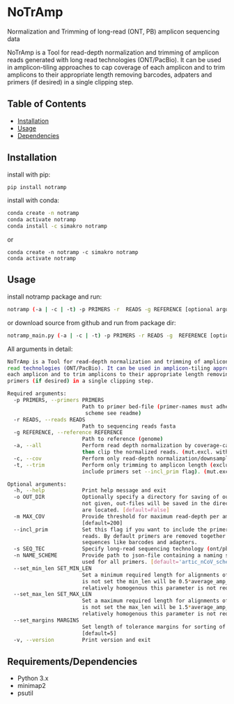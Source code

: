 # NoTrAmp
Normalization and Trimming of long-read (ONT, PB) amplicon sequencing data


NoTrAmp is a Tool for read-depth normalization and trimming of amplicon reads generated with long read technologies (ONT/PacBio).
It can be used in amplicon-tiling approaches to cap coverage of each amplicon and to trim amplicons to their
appropriate length removing barcodes, adpaters and primers (if desired) in a single clipping step.

## Table of Contents
- [Installation](#installation)
- [Usage](#usage)
- [Dependencies](#depend)


## <a name="install"></a>Installation
install with pip:
```sh
pip install notramp
```
install with conda:
```sh
conda create -n notramp
conda activate notramp
conda install -c simakro notramp
```

or

```
conda create -n notramp -c simakro notramp
conda activate notramp
```


## <a name="usage"></a>Usage
install notramp package and run:
```sh
notramp (-a | -c | -t) -p PRIMERS -r  READS -g REFERENCE [optional arguments]
```

or download source from github and run from package dir:
```sh
notramp_main.py (-a | -c | -t) -p PRIMERS -r READS -g  REFERENCE [optional arguments]
```

All arguments in detail:
```sh
NoTrAmp is a Tool for read-depth normalization and trimming of amplicon reads generated with long 
read technologies (ONT/PacBio). It can be used in amplicon-tiling approaches to cap coverage of
each amplicon and to trim amplicons to their appropriate length removing barcodes, adpaters and 
primers (if desired) in a single clipping step.

Required arguments:
  -p PRIMERS, --primers PRIMERS
                        Path to primer bed-file (primer-names must adhere to a consistent naming
                         scheme see readme)
  -r READS, --reads READS
                        Path to sequencing reads fasta
  -g REFERENCE, --reference REFERENCE
                        Path to reference (genome)
  -a, --all             Perform read depth normalization by coverage-capping/downsampling first, 
                        then clip the normalized reads. (mut.excl. with -c, -t)
  -c, --cov             Perform only read-depth normalization/downsampling. (mut.excl. with -a, -t)
  -t, --trim            Perform only trimming to amplicon length (excluding primers by default; to 
                        include primers set --incl_prim flag). (mut.excl. with -a, -c)

Optional arguments:
  -h, --help            Print help message and exit
  -o OUT_DIR            Optionally specify a directory for saving of outfiles. If this argument is 
                        not given, out-files will be saved in the directory where the input reads 
                        are located. [default=False]
  -m MAX_COV            Provide threshold for maximum read-depth per amplicon as integer value. 
                        [default=200]
  --incl_prim           Set this flag if you want to include the primer sequences in the trimmed 
                        reads. By default primers are removed together with all overhanging 
                        sequences like barcodes and adapters.
  -s SEQ_TEC            Specify long-read sequencing technology (ont/pb). [default='ont']
  -n NAME_SCHEME        Provide path to json-file containing a naming scheme which is consistently 
                        used for all primers. [default='artic_nCoV_scheme']
  --set_min_len SET_MIN_LEN
                        Set a minimum required length for alignments of reads to amplicon. If this 
                        is not set the min_len will be 0.5*average_amp_len. If amplicon sizes are 
                        relatively homogenous this parameter is not required [default=False]
  --set_max_len SET_MAX_LEN
                        Set a maximum required length for alignments of reads to amplicon. If this 
                        is not set the max_len will be 1.5*average_amp_len. If amplicon sizes are 
                        relatively homogenous this parameter is not required [default=False]
  --set_margins MARGINS
                        Set length of tolerance margins for sorting of mappings to amplicons. 
                        [default=5]
  -v, --version         Print version and exit
  ```

## <a name="depend"></a>Requirements/Dependencies
- Python 3.x
- minimap2
- psutil